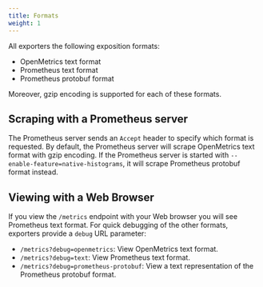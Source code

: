 ```yaml
---
title: Formats
weight: 1
---
```


All exporters the following exposition formats:

* OpenMetrics text format
* Prometheus text format
* Prometheus protobuf format

Moreover, gzip encoding is supported for each of these formats.

Scraping with a Prometheus server
---------------------------------

The Prometheus server sends an `Accept` header to specify which format is requested. By default, the Prometheus server will scrape OpenMetrics text format with gzip encoding. If the Prometheus server is started with `--enable-feature=native-histograms`, it will scrape Prometheus protobuf format instead.

Viewing with a Web Browser
--------------------------

If you view the `/metrics` endpoint with your Web browser you will see Prometheus text format. For quick debugging of the other formats, exporters provide a `debug` URL parameter:

* `/metrics?debug=openmetrics`: View OpenMetrics text format.
* `/metrics?debug=text`: View Prometheus text format.
* `/metrics?debug=prometheus-protobuf`: View a text representation of the Prometheus protobuf format.
